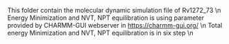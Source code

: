 This folder contain the molecular dynamic simulation file of Rv1272_73  \n
Energy Minimization and NVT, NPT equilibration is using parameter provided by CHARMM-GUI webserver in https://charmm-gui.org/ \n
Total energy Minimization and NVT, NPT equilibration is in six step \n
